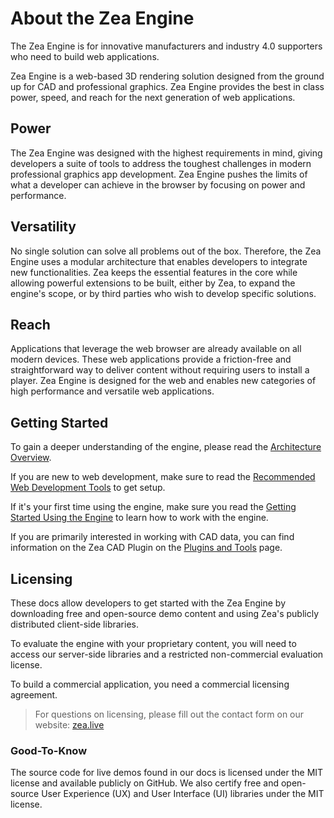 [//]: <> (Author: Michael Smith)
[//]: <> (Date: August 03, 2020)

# About the Zea Engine

The Zea Engine is for innovative manufacturers and industry 4.0 supporters who need to build web applications.

Zea Engine is a web-based 3D rendering solution designed from the ground up for CAD and professional graphics. Zea Engine provides the best in class power, speed, and reach for the next generation of web applications.

## Power

The Zea Engine was designed with the highest requirements in mind, giving developers a suite of tools to address the toughest challenges in modern professional graphics app development. Zea Engine pushes the limits of what a developer can achieve in the browser by focusing on power and performance.

## Versatility

No single solution can solve all problems out of the box. Therefore, the Zea Engine uses a modular architecture that enables developers to integrate new functionalities. Zea keeps the essential features in the core while allowing powerful extensions to be built, either by Zea, to expand the engine's scope, or by third parties who wish to develop specific solutions.

## Reach

Applications that leverage the web browser are already available on all modern devices. These web applications provide a friction-free and straightforward way to deliver content without requiring users to install a player. Zea Engine is designed for the web and enables new categories of high performance and versatile web applications. 

## Getting Started

To gain a deeper understanding of the engine, please read the [Architecture Overview](arch-overview.md).

If you are new to web development, make sure to read the [Recommended Web Development Tools](getting-started/development-setup.md) to get setup.

If it's your first time using the engine, make sure you read the [Getting Started Using the Engine](getting-started/get-started-with-engine.md) to learn how to work with the engine.

If you are primarily interested in working with CAD data, you can find information on the Zea CAD Plugin on the [Plugins and Tools](plugins-and-tools.md) page.

## Licensing

These docs allow developers to get started with the Zea Engine by downloading free and open-source demo content and using Zea's publicly distributed client-side libraries. 

To evaluate the engine with your proprietary content, you will need to access our server-side libraries and a restricted non-commercial evaluation license. 

To build a commercial application, you need a commercial licensing agreement.

> For questions on licensing, please fill out the contact form on our website: [zea.live](https://zea.live/)

### Good-To-Know

The source code for live demos found in our docs is licensed under the MIT license and available publicly on GitHub.
We also certify free and open-source User Experience (UX) and User Interface (UI) libraries under the MIT license.
